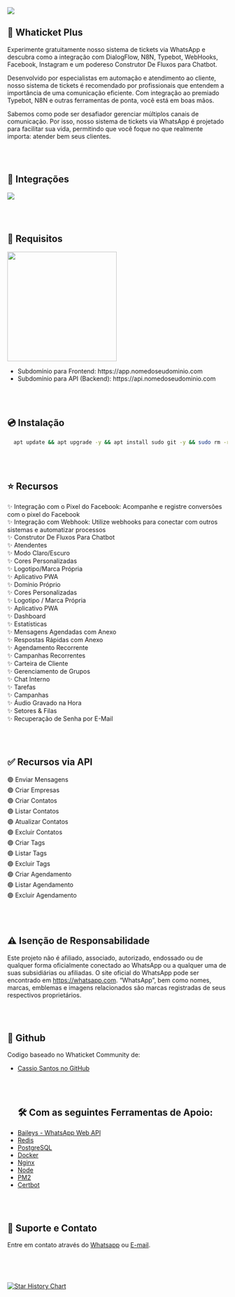 <img src="https://i.imgur.com/YOM5F41.png" />

## 🚀 Whaticket Plus

Experimente gratuitamente nosso sistema de tickets via WhatsApp e descubra como a integração com DialogFlow, N8N, Typebot, WebHooks, Facebook, Instagram e um podereso Construtor De Fluxos para Chatbot. 

Desenvolvido por especialistas em automação e atendimento ao cliente, nosso sistema de tickets é recomendado por profissionais que entendem a importância de uma comunicação eficiente. Com integração ao premiado Typebot, N8N e outras ferramentas de ponta, você está em boas mãos.

Sabemos como pode ser desafiador gerenciar múltiplos canais de comunicação. Por isso, nosso sistema de tickets via WhatsApp é projetado para facilitar sua vida, permitindo que você foque no que realmente importa: atender bem seus clientes.

<br /><br />

## 📌 Integrações

<img src="https://i.postimg.cc/CxJmZYZk/Group-26.png" />

<br /><br />

## 🔧 Requisitos

<img src="https://i.postimg.cc/kGRpDYJC/Group-27.png" style="height: 250px;" />

<nav>
  <ul>
    <li>Subdomínio para Frontend: https://app.nomedoseudominio.com</li>
    <li>Subdomínio para API (Backend): https://api.nomedoseudominio.com</li>
  </ul>
</nav>

<br /><br />

## 💿 Instalação

```bash
  apt update && apt upgrade -y && apt install sudo git -y && sudo rm -rf WhaticketPlus && sudo git clone https://github.com/DEV7Kadu/WhaticketPlus && cd WhaticketPlus && sudo chmod +x ./whaticketplus && ./whaticketplus
```

<br /><br />

## ⭐ Recursos

✨ Integração com o Pixel do Facebook: Acompanhe e registre conversões com o pixel do Facebook    
✨ Integração com Webhook: Utilize webhooks para conectar com outros sistemas e automatizar processos   
✨ Construtor De Fluxos Para Chatbot     
✨ Atendentes   
✨ Modo Claro/Escuro    
✨ Cores Personalizadas  
✨ Logotipo/Marca Própria  
✨ Aplicativo PWA  
✨ Domínio Próprio  
✨ Cores Personalizadas  
✨ Logotipo / Marca Própria  
✨ Aplicativo PWA  
✨ Dashboard  
✨ Estatísticas  
✨ Mensagens Agendadas com Anexo  
✨ Respostas Rápidas com Anexo  
✨ Agendamento Recorrente  
✨ Campanhas Recorrentes  
✨ Carteira de Cliente  
✨ Gerenciamento de Grupos  
✨ Chat Interno  
✨ Tarefas  
✨ Campanhas  
✨ Áudio Gravado na Hora  
✨ Setores & Filas  
✨ Recuperação de Senha por E-Mail

<br /><br />

## ✅ Recursos via API

🟢 Enviar Mensagens  
🟢 Criar Empresas  
🟢 Criar Contatos  
🟢 Listar Contatos  
🟢 Atualizar Contatos  
🟢 Excluir Contatos  
🟢 Criar Tags  
🟢 Listar Tags  
🟢 Excluir Tags  
🟢 Criar Agendamento  
🟢 Listar Agendamento  
🟢 Excluir Agendamento

<br /><br />

## ⚠️ Isenção de Responsabilidade

Este projeto não é afiliado, associado, autorizado, endossado ou de qualquer forma oficialmente conectado ao WhatsApp ou a qualquer uma de suas subsidiárias ou afiliadas. O site oficial do WhatsApp pode ser encontrado em https://whatsapp.com. “WhatsApp”, bem como nomes, marcas, emblemas e imagens relacionados são marcas registradas de seus respectivos proprietários.

<br /><br />

## 📍 Github

Codigo baseado no Whaticket Community de:
<nav>
  <ul>
    <li><a href="https://github.com/canove/whaticket-community" target="_blank">Cassio Santos no GitHub</a></li>

<br /><br />

## 🛠️ Com as seguintes Ferramentas de Apoio:
<nav>
    <li><a href="https://github.com/WhiskeySockets/Baileys" target="_blank">Baileys - WhatsApp Web API</a></li>
    <li><a href="https://github.com/redis/redis" target="_blank">Redis</a></li>
    <li><a href="https://github.com/postgres/postgres" target="_blank">PostgreSQL</a></li>
    <li><a href="https://github.com/docker" target="_blank">Docker</a></li>
    <li><a href="https://github.com/nginx/nginx" target="_blank">Nginx</a></li>
    <li><a href="https://github.com/nodejs/node" target="_blank">Node</a></li>
    <li><a href="https://github.com/Unitech/pm2" target="_blank">PM2</a></li>
    <li><a href="https://github.com/certbot/certbot" target="_blank">Certbot</a></li>
  </ul>
</nav>

<br /><br />

## 🙋 Suporte e Contato

Entre em contato através do <a href="https://wa.me/5551992919891" target="_blank">Whatsapp</a> ou <a href="mailto:whaticketplus@gmail.com" target="_blank">E-mail</a>.

<br /><br />

## 

[![Star History Chart](https://api.star-history.com/svg?repos=DEV7Kadu/WhaticketPlus&type=Date)](https://star-history.com/#DEV7Kadu/WhaticketPlus&Date) 
